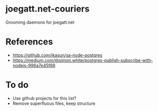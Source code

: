 # joegatt.net-couriers

Grooming daemons for joegatt.net

# References

- https://github.com/jkasun/sa-node-postgres
- https://medium.com/@simon.white/postgres-publish-subscribe-with-nodejs-996a7e45f88

# To do

- Use github projects for this list?
- Remove superfluous files, keep structure

